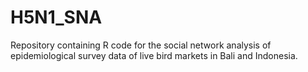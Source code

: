 # H5N1_SNA
Repository containing R code for the social network analysis of epidemiological survey data of live bird markets in Bali and Indonesia.
